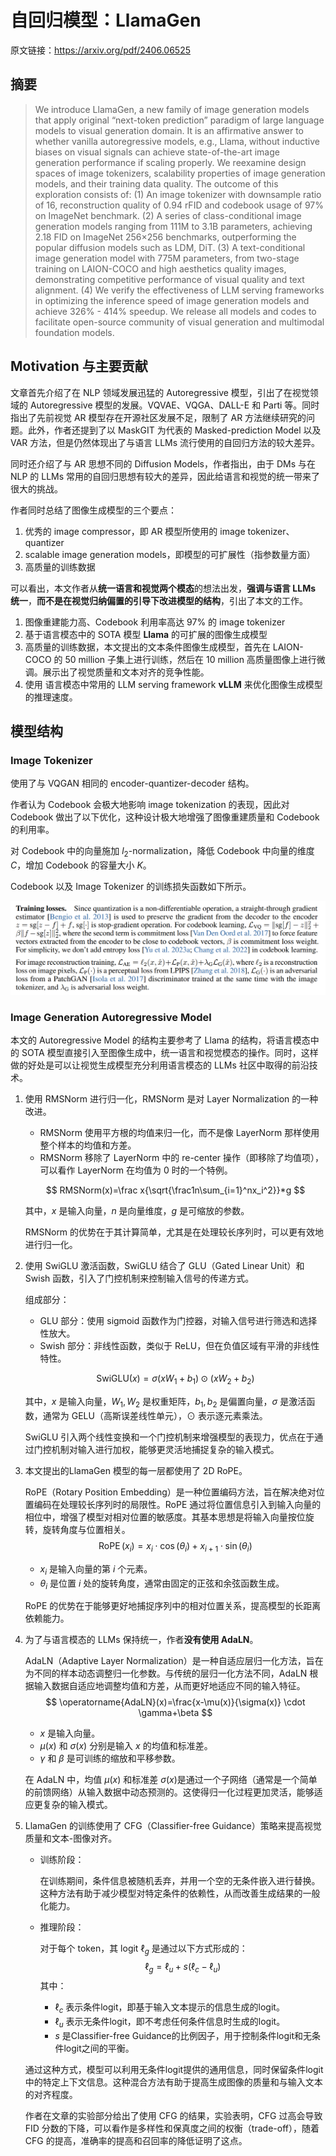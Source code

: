 # 自回归模型：LlamaGen

原文链接：https://arxiv.org/pdf/2406.06525

## 摘要

> We introduce LlamaGen, a new family of image generation models that apply original “next-token prediction” paradigm of large language models to visual generation domain. It is an affirmative answer to whether vanilla autoregressive models, e.g., Llama, without inductive biases on visual signals can achieve state-of-the-art image generation performance if scaling properly. We reexamine design spaces of image tokenizers, scalability properties of image generation models, and their training data quality. The outcome of this exploration consists of: (1) An image tokenizer with downsample ratio of 16, reconstruction quality of 0.94 rFID and codebook usage of 97% on ImageNet benchmark. (2) A series of class-conditional image generation models ranging from 111M to 3.1B parameters, achieving 2.18 FID on ImageNet 256×256 benchmarks, outperforming the popular diffusion models such as LDM, DiT. (3) A text-conditional image generation model with 775M parameters, from two-stage training on LAION-COCO and high aesthetics quality images, demonstrating competitive performance of visual quality and text alignment. (4) We verify the effectiveness of LLM serving frameworks in optimizing the inference speed of image generation models and achieve 326% - 414% speedup. We release all models and codes to facilitate open-source community of visual generation and multimodal foundation models.

## Motivation 与主要贡献

文章首先介绍了在 NLP 领域发展迅猛的 Autoregressive 模型，引出了在视觉领域的 Autoregressive 模型的发展。VQVAE、VQGA、DALL-E 和 Parti 等。同时指出了先前视觉 AR 模型存在开源社区发展不足，限制了 AR 方法继续研究的问题。此外，作者还提到了以 MaskGIT 为代表的 Masked-prediction Model 以及 VAR 方法，但是仍然体现出了与语言 LLMs 流行使用的自回归方法的较大差异。

同时还介绍了与 AR 思想不同的 Diffusion Models，作者指出，由于 DMs 与在 NLP 的 LLMs 常用的自回归思想有较大的差异，因此给语言和视觉的统一带来了很大的挑战。

作者同时总结了图像生成模型的三个要点：

1. 优秀的 image compressor，即 AR 模型所使用的 image tokenizer、quantizer
2. scalable image generation models，即模型的可扩展性（指参数量方面）
3. 高质量的训练数据

可以看出，本文作者从**统一语言和视觉两个模态**的想法出发，**强调与语言 LLMs 统一**，**而不是在视觉归纳偏置的引导下改进模型的结构**，引出了本文的工作。

1. 图像重建能力高、Codebook 利用率高达 97% 的 image tokenizer
2. 基于语言模态中的 SOTA 模型 **Llama** 的可扩展的图像生成模型
3. 高质量的训练数据，本文提出的文本条件图像生成模型，首先在 LAION-COCO 的 50 million 子集上进行训练，然后在 10 million 高质量图像上进行微调。展示出了视觉质量和文本对齐的竞争性能。
4. 使用 语言模态中常用的 LLM serving framework **vLLM** 来优化图像生成模型的推理速度。

## 模型结构

### Image Tokenizer

使用了与 VQGAN 相同的 encoder-quantizer-decoder 结构。

作者认为 Codebook 会极大地影响 image tokenization 的表现，因此对 Codebook 做出了以下优化，这种设计极大地增强了图像重建质量和 Codebook 的利用率。

对 Codebook 中的向量施加 $l_2$-normalization，降低 Codebook 中向量的维度 $C$，增加 Codebook 的容量大小 $K$​​。

Codebook 以及 Image Tokenizer 的训练损失函数如下所示。

![image-20240712171807732](https://raw.githubusercontent.com/bonjour-npy/Image-Hosting-Service/main/typora_imagesimage-20240712171807732.png)

### Image Generation Autoregressive Model

本文的 Autoregressive Model 的结构主要参考了 Llama 的结构，将语言模态中的 SOTA 模型直接引入至图像生成中，统一语言和视觉模态的操作。同时，这样做的好处是可以让视觉生成模型充分利用语言模态的 LLMs 社区中取得的前沿技术。

1. 使用 RMSNorm 进行归一化，RMSNorm 是对 Layer Normalization 的一种改进。

   - RMSNorm 使用平方根的均值来归一化，而不是像 LayerNorm 那样使用整个样本的均值和方差。
   - RMSNorm 移除了 LayerNorm 中的 re-center 操作（即移除了均值项），可以看作 LayerNorm 在均值为 0 时的一个特例。

   $$
   RMSNorm(x)=\frac x{\sqrt{\frac1n\sum_{i=1}^nx_i^2}}*g
   $$

   其中，$x$ 是输入向量，$n$ 是向量维度，$g$​ 是可缩放的参数。

   RMSNorm 的优势在于其计算简单，尤其是在处理较长序列时，可以更有效地进行归一化。

2. 使用 SwiGLU 激活函数，SwiGLU 结合了 GLU（Gated Linear Unit）和 Swish 函数，引入了门控机制来控制输入信号的传递方式。

   组成部分：

   - GLU 部分：使用 sigmoid 函数作为门控器，对输入信号进行筛选和选择性放大。
   - Swish 部分：非线性函数，类似于 ReLU，但在负值区域有平滑的非线性特性。

   $$
   \mathrm{SwiGLU}(x)=\sigma(xW_1+b_1)\odot(xW_2+b_2)
   $$

   其中，$x$ 是输入向量，$W_{1}, W_{2}$ 是权重矩阵，$b_1, b_2$ 是偏置向量，$\sigma$ 是激活函数，通常为 GELU（高斯误差线性单元），$\odot$ 表示逐元素乘法。

   SwiGLU 引入两个线性变换和一个门控机制来增强模型的表现力，优点在于通过门控机制对输入进行加权，能够更灵活地捕捉复杂的输入模式。

3. 本文提出的LlamaGen 模型的每一层都使用了 2D RoPE。

   RoPE（Rotary Position Embedding）是一种位置编码方法，旨在解决绝对位置编码在处理较长序列时的局限性。RoPE 通过将位置信息引入到输入向量的相位中，增强了模型对相对位置的敏感度。其基本思想是将输入向量按位旋转，旋转角度与位置相关。
   $$
   \operatorname{RoPE}\left(x_i\right)=x_i \cdot \cos \left(\theta_i\right)+x_{i+1} \cdot \sin \left(\theta_i\right)
   $$
   - $x_i$ 是输入向量的第 $i$ 个元素。
   - $\theta_i$ 是位置 $i$ 处的旋转角度，通常由固定的正弦和余弦函数生成。

   RoPE 的优势在于能够更好地捕捉序列中的相对位置关系，提高模型的长距离依赖能力。

4. 为了与语言模态的 LLMs 保持统一，作者**没有使用 AdaLN**。

   AdaLN（Adaptive Layer Normalization）是一种自适应层归一化方法，旨在为不同的样本动态调整归一化参数。与传统的层归一化方法不同，AdaLN 根据输入数据自适应地调整均值和方差，从而更好地适应不同的输入特征。
   $$
   \operatorname{AdaLN}(x)=\frac{x-\mu(x)}{\sigma(x)} \cdot \gamma+\beta
   $$
   - $x$ 是输入向量。
   - $\mu(x)$ 和 $\sigma(x)$ 分别是输入 $x$ 的均值和标准差。
   - $\gamma$ 和 $\beta$ 是可训练的缩放和平移参数。

   在 AdaLN 中，均值 $\mu(x)$ 和标准差 $\sigma(x)$​ 是通过一个子网络（通常是一个简单的前馈网络）从输入数据中动态预测的。这使得归一化过程更加灵活，能够适应更复杂的输入模式。

5. LlamaGen 的训练使用了 CFG（Classifier-free Guidance）策略来提高视觉质量和文本-图像对齐。

   - 训练阶段：

     在训练期间，条件信息被随机丢弃，并用一个空的无条件嵌入进行替换。这种方法有助于减少模型对特定条件的依赖性，从而改善生成结果的一般化能力。

   - 推理阶段：

     对于每个 token，其 logit $\ell_g$  是通过以下方式形成的：
     $$
     \ell_g = \ell_u + s(\ell_c - \ell_u)
     $$
     其中：

     - $\ell_c$ 表示条件logit，即基于输入文本提示的信息生成的logit。
     - $\ell_u$ 表示无条件logit，即不考虑任何条件信息时生成的logit。
     - $s$ 是Classifier-free Guidance的比例因子，用于控制条件logit和无条件logit之间的平衡。

   通过这种方式，模型可以利用无条件logit提供的通用信息，同时保留条件logit中的特定上下文信息。这种混合方法有助于提高生成图像的质量和与输入文本的对齐程度。

   作者在文章的实验部分给出了使用 CFG 的结果，实验表明，CFG 过高会导致 FID 分数的下降，可以看作是多样性和保真度之间的权衡（trade-off），随着 CFG 的提高，准确率的提高和召回率的降低证明了这点。
